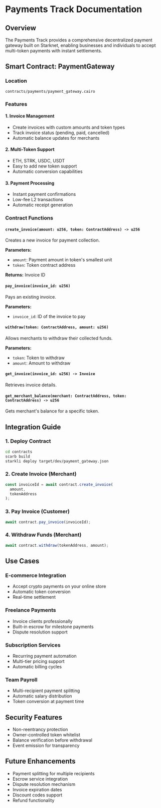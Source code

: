 # Payments Track Documentation

## Overview
The Payments Track provides a comprehensive decentralized payment gateway built on Starknet, enabling businesses and individuals to accept multi-token payments with instant settlements.

## Smart Contract: PaymentGateway

### Location
`contracts/payments/payment_gateway.cairo`

### Features

#### 1. Invoice Management
- Create invoices with custom amounts and token types
- Track invoice status (pending, paid, cancelled)
- Automatic balance updates for merchants

#### 2. Multi-Token Support
- ETH, STRK, USDC, USDT
- Easy to add new token support
- Automatic conversion capabilities

#### 3. Payment Processing
- Instant payment confirmations
- Low-fee L2 transactions
- Automatic receipt generation

### Contract Functions

#### `create_invoice(amount: u256, token: ContractAddress) -> u256`
Creates a new invoice for payment collection.

**Parameters:**
- `amount`: Payment amount in token's smallest unit
- `token`: Token contract address

**Returns:** Invoice ID

#### `pay_invoice(invoice_id: u256)`
Pays an existing invoice.

**Parameters:**
- `invoice_id`: ID of the invoice to pay

#### `withdraw(token: ContractAddress, amount: u256)`
Allows merchants to withdraw their collected funds.

**Parameters:**
- `token`: Token to withdraw
- `amount`: Amount to withdraw

#### `get_invoice(invoice_id: u256) -> Invoice`
Retrieves invoice details.

#### `get_merchant_balance(merchant: ContractAddress, token: ContractAddress) -> u256`
Gets merchant's balance for a specific token.

## Integration Guide

### 1. Deploy Contract
```bash
cd contracts
scarb build
starkli deploy target/dev/payment_gateway.json
```

### 2. Create Invoice (Merchant)
```typescript
const invoiceId = await contract.create_invoice(
  amount,
  tokenAddress
);
```

### 3. Pay Invoice (Customer)
```typescript
await contract.pay_invoice(invoiceId);
```

### 4. Withdraw Funds (Merchant)
```typescript
await contract.withdraw(tokenAddress, amount);
```

## Use Cases

### E-commerce Integration
- Accept crypto payments on your online store
- Automatic token conversion
- Real-time settlement

### Freelance Payments
- Invoice clients professionally
- Built-in escrow for milestone payments
- Dispute resolution support

### Subscription Services
- Recurring payment automation
- Multi-tier pricing support
- Automatic billing cycles

### Team Payroll
- Multi-recipient payment splitting
- Automatic salary distribution
- Token conversion at payment time

## Security Features

- Non-reentrancy protection
- Owner-controlled token whitelist
- Balance verification before withdrawal
- Event emission for transparency

## Future Enhancements

- Payment splitting for multiple recipients
- Escrow service integration
- Dispute resolution mechanism
- Invoice expiration dates
- Discount codes support
- Refund functionality
